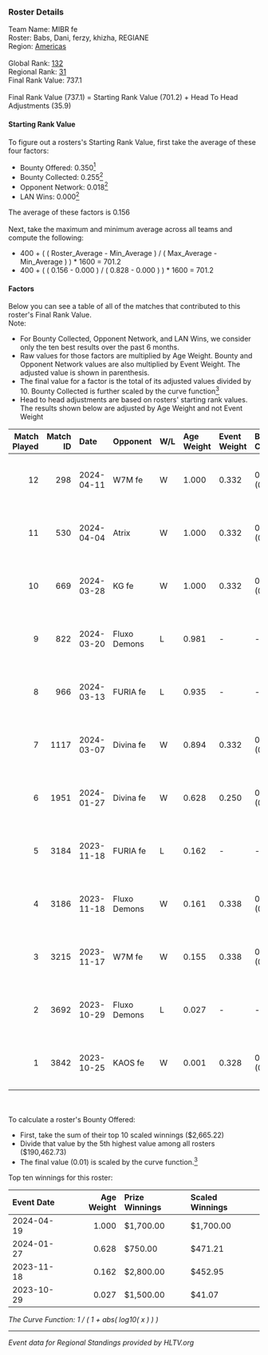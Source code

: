 ### Roster Details<br />
Team Name: MIBR fe<br />
Roster: Babs, Dani, ferzy, khizha, REGIANE<br />
Region: [Americas]( ../standings_americas.md)<br />
<br />
Global Rank: [132](../standings_global.md)<br />
Regional Rank: [31]( ../standings_americas.md)<br />
Final Rank Value:  737.1<br />
<br />
Final Rank Value (737.1) = Starting Rank Value (701.2) + Head To Head Adjustments (35.9)<br />

#### Starting Rank Value<br />
To figure out a rosters's Starting Rank Value, first take the average of these four factors:<br />
- Bounty Offered: 0.350[<sup>1</sup>](#table2)
- Bounty Collected: 0.255[<sup>2</sup>](#table1)
- Opponent Network: 0.018[<sup>2</sup>](#table1)
- LAN Wins: 0.000[<sup>2</sup>](#table1)

The average of these factors is 0.156<br />
<br />
Next, take the maximum and minimum average across all teams and compute the following:<br />
- 400 + ( ( Roster_Average - Min_Average ) / ( Max_Average - Min_Average ) ) * 1600 = 701.2
- 400 + ( ( 0.156 - 0.000 ) / ( 0.828 - 0.000 ) ) * 1600 = 701.2


#### Factors<br />
Below you can see a table of all of the matches that contributed to this roster's Final Rank Value.<br />
Note:<br />

- For Bounty Collected, Opponent Network, and LAN Wins, we consider only the ten best results over the past 6 months.
- Raw values for those factors are multiplied by Age Weight. Bounty and Opponent Network values are also multiplied by Event Weight. The adjusted value is shown in parenthesis.
- The final value for a factor is the total of its adjusted values divided by 10. Bounty Collected is further scaled by the curve function[<sup>3</sup>](#curveFunction)
- Head to head adjustments are based on rosters' starting rank values. The results shown below are adjusted by Age Weight and not Event Weight
<span id="table1"></span><br />


| Match Played | Match ID | Date       | Opponent     | W/L | Age Weight | Event Weight | Bounty Collected | Opponent Network | LAN Wins  | H2H Adj. | Roster                                 |
| -: | -: | :- | :- | :- | :- | :- | :- | :- | :- | -: | :- |
|           12 |      298 | 2024-04-11 | W7M fe       | W   | 1.000      | 0.332        | 0.008 (0.003)    | 0.127 (0.042)    | 0 (0.000) |    11.88 | Babs, Dani, ferzy, khizha, REGIANE     |
|           11 |      530 | 2024-04-04 | Atrix        | W   | 1.000      | 0.332        | 0.008 (0.003)    | 0.185 (0.062)    | 0 (0.000) |    14.18 | Babs, Dani, ferzy, khizha, REGIANE     |
|           10 |      669 | 2024-03-28 | KG fe        | W   | 1.000      | 0.332        | 0.005 (0.002)    | 0.036 (0.012)    | 0 (0.000) |    10.19 | Babs, Dani, ferzy, khizha, REGIANE     |
|            9 |      822 | 2024-03-20 | Fluxo Demons | L   | 0.981      | -            | -                | -                | -         |   -11.13 | Babs, Dani, ferzy, khizha, REGIANE     |
|            8 |      966 | 2024-03-13 | FURIA fe     | L   | 0.935      | -            | -                | -                | -         |   -12.54 | Babs, Dani, ferzy, khizha, REGIANE     |
|            7 |     1117 | 2024-03-07 | Divina fe    | W   | 0.894      | 0.332        | 0.007 (0.002)    | 0.089 (0.026)    | 0 (0.000) |    11.88 | Babs, Dani, ferzy, khizha, REGIANE     |
|            6 |     1951 | 2024-01-27 | Divina fe    | W   | 0.628      | 0.250        | 0.007 (0.001)    | 0.089 (0.014)    | 0 (0.000) |     8.68 | Babs, Dani, ferzy, khizha, REGIANE     |
|            5 |     3184 | 2023-11-18 | FURIA fe     | L   | 0.162      | -            | -                | -                | -         |    -2.18 | Babs, chjna, Dani, ferzy, khizha       |
|            4 |     3186 | 2023-11-18 | Fluxo Demons | W   | 0.161      | 0.338        | 0.025 (0.001)    | 0.375 (0.020)    | 0 (0.000) |     3.05 | Babs, chjna, ferzy, khizha, REGIANE    |
|            3 |     3215 | 2023-11-17 | W7M fe       | W   | 0.155      | 0.338        | 0.008 (0.000)    | 0.127 (0.007)    | 0 (0.000) |     2.21 | Babs, chjna, ferzy, khizha, REGIANE    |
|            2 |     3692 | 2023-10-29 | Fluxo Demons | L   | 0.027      | -            | -                | -                | -         |    -0.34 | bizinha, chjna, ferzy, khizha, REGIANE |
|            1 |     3842 | 2023-10-25 | KAOS fe      | W   | 0.001      | 0.328        | 0.000 (0.000)    | 0.000 (0.000)    | 0 (0.000) |     0.00 | bizinha, chjna, ferzy, khizha, REGIANE |

<br />
<span id="table2"></span><br />
To calculate a roster's Bounty Offered:<br />

- First, take the sum of their top 10 scaled winnings ($2,665.22)
- Divide that value by the 5th highest value among all rosters ($190,462.73)
- The final value (0.01) is scaled by the curve function.[<sup>3</sup>](#curveFunction)

Top ten winnings for this roster:<br />

| Event Date | Age Weight | Prize Winnings | Scaled Winnings |
| :- | -: | :- | :- |
| 2024-04-19 |      1.000 | $1,700.00      | $1,700.00       |
| 2024-01-27 |      0.628 | $750.00        | $471.21         |
| 2023-11-18 |      0.162 | $2,800.00      | $452.95         |
| 2023-10-29 |      0.027 | $1,500.00      | $41.07          |


<span id="curveFunction"></span>_The Curve Function: 1 / ( 1 + abs( log10( x ) ) )_<br />

---
_Event data for Regional Standings provided by HLTV.org_<br />
